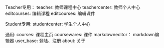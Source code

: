 
Teacher专用：
teacher: 教师课程中心
teachercenter: 教师个人中心
editcourses: 编辑课程
editcourses: 编辑课件


Student专用:
studentcenter: 学生个人中心

通用:
courses: 课程主页
coursewares: 课件
markdowneditor： markdown编辑器
user_base: 登陆、注册
about: 关于
